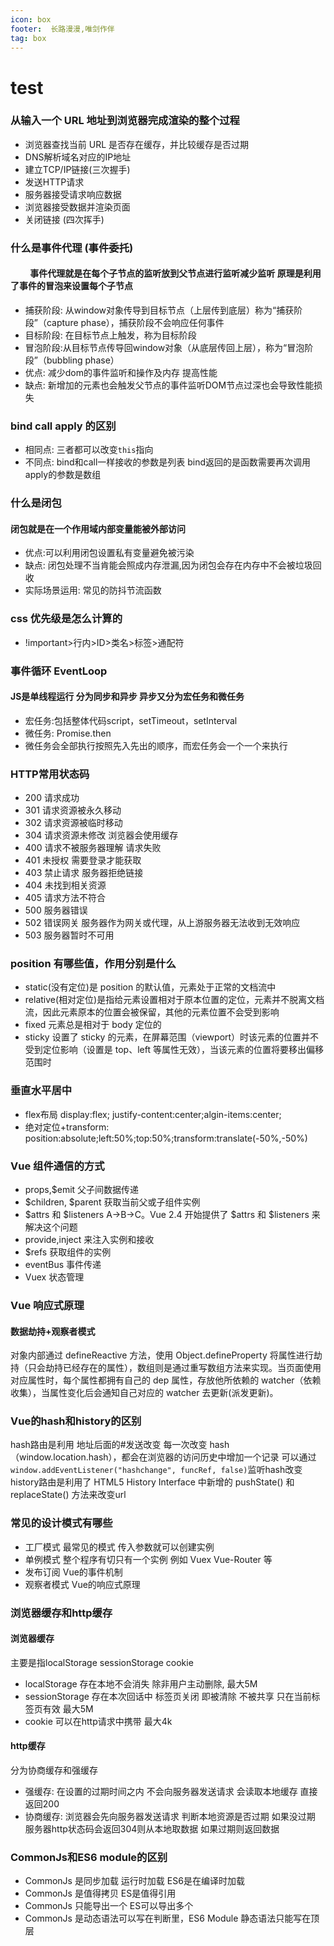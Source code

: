 ```yaml
---
icon: box
footer:  长路漫漫,唯剑作伴
tag: box
---
```

# test
###  从输入一个 URL 地址到浏览器完成渲染的整个过程
+ 浏览器查找当前 URL 是否存在缓存，并比较缓存是否过期
+ DNS解析域名对应的IP地址
+ 建立TCP/IP链接(三次握手)
+ 发送HTTP请求
+ 服务器接受请求响应数据
+ 浏览器接受数据并渲染页面
+ 关闭链接 (四次挥手)
### 什么是事件代理 (事件委托)
   #### &emsp;&emsp; 事件代理就是在每个子节点的监听放到父节点进行监听减少监听 原理是利用了事件的冒泡来设置每个子节点
+ 捕获阶段: 从window对象传导到目标节点（上层传到底层）称为“捕获阶段”（capture phase），捕获阶段不会响应任何事件
+ 目标阶段: 在目标节点上触发，称为目标阶段
+ 冒泡阶段:从目标节点传导回window对象（从底层传回上层），称为“冒泡阶段”（bubbling phase）
+ 优点: 减少dom的事件监听和操作及内存 提高性能
+ 缺点: 新增加的元素也会触发父节点的事件监听DOM节点过深也会导致性能损失
### bind call apply 的区别
+ 相同点: 三者都可以改变`this`指向
+ 不同点: bind和call一样接收的参数是列表 bind返回的是函数需要再次调用 apply的参数是数组 
### 什么是闭包
#### 闭包就是在一个作用域内部变量能被外部访问
+ 优点:可以利用闭包设置私有变量避免被污染
+ 缺点: 闭包处理不当肯能会照成内存泄漏,因为闭包会存在内存中不会被垃圾回收
+ 实际场景运用: 常见的防抖节流函数
### css 优先级是怎么计算的
+ !important>行内>ID>类名>标签>通配符
### 事件循环 EventLoop
#### JS是单线程运行 分为同步和异步 异步又分为宏任务和微任务 
+ 宏任务:包括整体代码script，setTimeout，setInterval
+ 微任务: Promise.then 
+ 微任务会全部执行按照先入先出的顺序，而宏任务会一个一个来执行
### HTTP常用状态码
+ 200 请求成功
+ 301 请求资源被永久移动
+ 302 请求资源被临时移动
+ 304 请求资源未修改 浏览器会使用缓存
+ 400 请求不被服务器理解 请求失败
+ 401 未授权 需要登录才能获取
+ 403 禁止请求 服务器拒绝链接
+ 404 未找到相关资源
+ 405 请求方法不符合
+ 500 服务器错误
+ 502 错误网关  服务器作为网关或代理，从上游服务器无法收到无效响应
+ 503 服务器暂时不可用
### position 有哪些值，作用分别是什么
+  static(没有定位)是 position 的默认值，元素处于正常的文档流中
+  relative(相对定位)是指给元素设置相对于原本位置的定位，元素并不脱离文档流，因此元素原本的位置会被保留，其他的元素位置不会受到影响
+  fixed 元素总是相对于 body 定位的
+  sticky 设置了 sticky 的元素，在屏幕范围（viewport）时该元素的位置并不受到定位影响（设置是 top、left 等属性无效），当该元素的位置将要移出偏移范围时
### 垂直水平居中
+ flex布局 display:flex; justify-content:center;algin-items:center;
+ 绝对定位+transform: position:absolute;left:50%;top:50%;transform:translate(-50%,-50%)
### Vue 组件通信的方式
+ props,$emit 父子间数据传递
+ $children, $parent 获取当前父或子组件实例
+ $attrs 和 $listeners  A->B->C。Vue 2.4 开始提供了 $attrs 和 $listeners 来解决这个问题
+ provide,inject 来注入实例和接收
+ $refs 获取组件的实例
+ eventBus 事件传递
+ Vuex 状态管理
### Vue 响应式原理
#### 数据劫持+观察者模式
对象内部通过 defineReactive 方法，使用 Object.defineProperty 将属性进行劫持（只会劫持已经存在的属性），数组则是通过重写数组方法来实现。当页面使用对应属性时，每个属性都拥有自己的 dep 属性，存放他所依赖的 watcher（依赖收集），当属性变化后会通知自己对应的 watcher 去更新(派发更新)。
### Vue的hash和history的区别
hash路由是利用 地址后面的#发送改变 每一次改变 hash（window.location.hash），都会在浏览器的访问历史中增加一个记录 
可以通过`window.addEventListener("hashchange", funcRef, false)`监听hash改变
history路由是利用了 HTML5 History Interface 中新增的 pushState() 和 replaceState() 方法来改变url
### 常见的设计模式有哪些
+ 工厂模式 最常见的模式 传入参数就可以创建实例
+ 单例模式 整个程序有切只有一个实例 例如 Vuex Vue-Router 等
+ 发布订阅 Vue的事件机制
+ 观察者模式 Vue的响应式原理
### 浏览器缓存和http缓存
#### 浏览器缓存 
   主要是指localStorage sessionStorage cookie
+ localStorage 存在本地不会消失 除非用户主动删除, 最大5M
+ sessionStorage 存在本次回话中 标签页关闭 即被清除 不被共享 只在当前标签页有效 最大5M
+ cookie 可以在http请求中携带 最大4k
#### http缓存
   分为协商缓存和强缓存
+ 强缓存: 在设置的过期时间之内 不会向服务器发送请求 会读取本地缓存 直接返回200
+ 协商缓存: 浏览器会先向服务器发送请求 判断本地资源是否过期 如果没过期 服务器http状态码会返回304则从本地取数据 如果过期则返回数据
### CommonJs和ES6 module的区别
+ CommonJs 是同步加载 运行时加载  ES6是在编译时加载
+ CommonJs 是值得拷贝 ES是值得引用
+ CommonJs 只能导出一个 ES可以导出多个
+ CommonJs 是动态语法可以写在判断里，ES6 Module 静态语法只能写在顶层